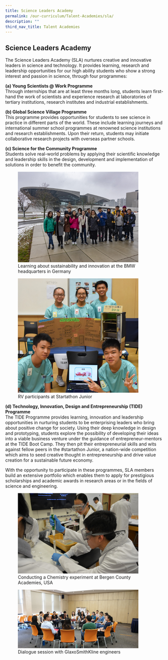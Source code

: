 ```yaml
---
title: Science Leaders Academy
permalink: /our-curriculum/Talent-Academies/sla/
description: ""
third_nav_title: Talent Academies
---
```

## Science Leaders Academy

The Science Leaders Academy (SLA) nurtures creative and innovative leaders in science and technology. It provides learning, research and leadership opportunities for our high ability students who show a strong interest and passion in science, through four programmes:

**(a) Young Scientists @ Work Programme**<br> 
Through internships that are at least three months long, students learn first-hand the work of scientists and experience research at laboratories of tertiary institutions, research institutes and industrial establishments.

**(b) Global Science Village Programme** <br>
This programme provides opportunities for students to see science in practice in different parts of the world. These include learning journeys and international summer school programmes at renowned science institutions and research establishments. Upon their return, students may initiate collaborative research projects with overseas partner schools.  
  
**(c) Science for the Community Programme** <br>
Students solve real-world problems by applying their scientific knowledge and leadership skills in the design, development and implementation of solutions in order to benefit the community.

<figure>
<img src="/images/Learning about sustainability and innovation at the BMW headquarters in Germany.jpg" style="width:90%">
<figcaption> Learning about sustainability and innovation at the BMW headquarters in Germany
 </figcaption>
</figure>

<figure>
<img src="/images/RV participants at startathon Junior.jpg" style="width:90%">
<figcaption>RV participants at Startathon Junior
 </figcaption>
</figure>

**(d) Technology, Innovation, Design and Entrepreneurship (TIDE) Programme** <br>
The TIDE Programme provides learning, innovation and leadership opportunities in nurturing students to be enterprising leaders who bring about positive change for society. Using their deep knowledge in design and prototyping, students explore the possibility of developing their ideas into a viable business venture under the guidance of entrepreneur-mentors at the TIDE Boot Camp. They then pit their entrepreneurial skills and wits against fellow peers in the #startathon Junior, a nation-wide competition which aims to seed creative thought in entrepreneurship and drive value creation for a sustainable future economy.  
  
With the opportunity to participate in these programmes, SLA members build an extensive portfolio which enables them to apply for prestigious scholarships and academic awards in research areas or in the fields of science and engineering.

<figure>
<img src="/images/Conducting a Chemistry experiment at Bergen County Academies USA.jpeg" style="width:90%">
<figcaption>Conducting a Chemistry experiment at Bergen County Academies, USA
 </figcaption>
</figure>

<figure>
<img src="/images/Dialogue session with GlaxoSmithKline engineers.jpg" style="width:90%">
<figcaption>Dialogue session with GlaxoSmithKline engineers
 </figcaption>
</figure>